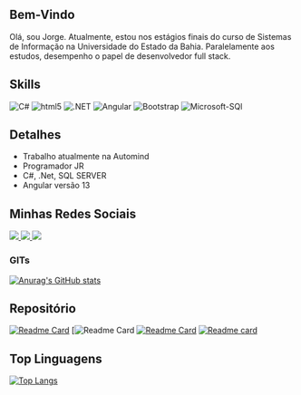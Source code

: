 ## Bem-Vindo
Olá, sou Jorge. Atualmente, estou nos estágios finais do curso de Sistemas de Informação na Universidade do Estado da Bahia. Paralelamente aos estudos, desempenho o papel de desenvolvedor full stack.

## Skills 
![C#](https://img.shields.io/badge/C%23-239120?style=for-the-badge&logo=c-sharp&logoColor=white)
![html5](https://img.shields.io/badge/HTML-239120?style=for-the-badge&logo=html5&logoColor=white)
![.NET](https://img.shields.io/badge/.NET-5C2D91?style=for-the-badge&logo=.net&logoColor=white)
![Angular](https://img.shields.io/badge/Angular-DD0031?style=for-the-badge&logo=angular&logoColor=white)
![Bootstrap](https://img.shields.io/badge/Bootstrap-563D7C?style=for-the-badge&logo=bootstrap&logoColor=white)
![Microsoft-SQl](https://img.shields.io/badge/Microsoft_SQL_Server-CC2927?style=for-the-badge&logo=microsoft-sql-server&logoColor=white)

## Detalhes
- Trabalho atualmente na Automind
- Programador JR
- C#, .Net, SQL SERVER
- Angular versão 13

## Minhas Redes Sociais 
<div>
  <a href="j.mateusnascimento@gmail.com" ><img src= 'https://img.shields.io/badge/Gmail-D14836?style=for-the-badge&logo=gmail&logoColor=white' target = "_blank"> 
  </a>
  <a href ="https://www.linkedin.com/in/jorge-nascimento-54347814a" target= "_blak"><img src ="https://img.shields.io/badge/LinkedIn-0077B5?style=for-the-badge&logo=linkedin&logoColor=white" target = " _blank">
  </a>
  <a href ="https://discord.com/users/Jorge-Mateus#9433" target= "_blak"><img src = "https://img.shields.io/badge/Discord-7289DA?style=for-the-badge&logo=discord&logoColor=white" target = " _blank">
  </a>
</div>


### GITs
[![Anurag's GitHub stats](https://github-readme-stats.vercel.app/api?username=jorge-mateus&show_icons=true)](https://github.com/jorge-mateus/github-readme-stats)

## Repositório
[![Readme Card](https://github-readme-stats.vercel.app/api/pin/?username=jorge-mateus&repo=CRUD)](https://github.com/Jorge-Mateus/CRUD-COM-.NET-E-ANGULAR)
[![Readme Card]([https://github-readme-stats.vercel.app/api/pin/?username=jorge-mateus&repo=FILMEAPI](https://github.com/Jorge-Mateus/DevFreela.API))
[![Readme Card](https://github-readme-stats.vercel.app/api/pin/?username=jorge-mateus&repo=Xadrez)](https://github.com/Jorge-Mateus/Xadrez)
[![Readme card](https://github-readme-stats.vercel.app/api/pin/?username=jorge-mateus&repo=ToDoList)](https://github.com/Jorge-Mateus/ToDoList)

## Top Linguagens
[![Top Langs](https://github-readme-stats.vercel.app/api/top-langs/?username=jorge-mateus&langs_count=8)](https://github.com/jorge-mateus/github-readme-stats)




<!--s
**Jorge-Mateus/Jorge-Mateus** is a ✨ _special_ ✨ repository because its `README.md` (this file) appears on your GitHub profile.

Here are some ideas to get you started:

- 🔭 I’m currently working on ...
- 🌱 I’m currently learning ...
- 👯 I’m looking to collaborate on ...
- 🤔 I’m looking for help with ...
- 💬 Ask me about ...
- 📫 How to reach me: ...
- 😄 Pronouns: ...
- ⚡ Fun fact: ...
-->

